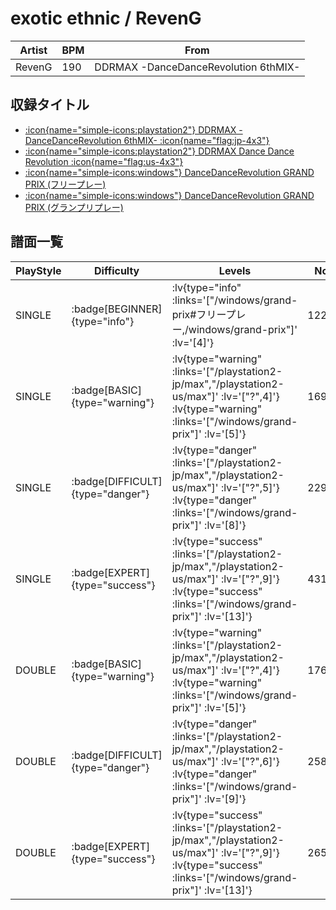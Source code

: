 # exotic ethnic / RevenG

|Artist|BPM|From|
|------|---|----|
|RevenG|190|DDRMAX -DanceDanceRevolution 6thMIX-|

## 収録タイトル

- [ :icon{name="simple-icons:playstation2"} DDRMAX -DanceDanceRevolution 6thMIX- :icon{name="flag:jp-4x3"} ](/playstation2-jp/max)
- [ :icon{name="simple-icons:playstation2"} DDRMAX Dance Dance Revolution :icon{name="flag:us-4x3"} ](/playstation2-us/max)
- [ :icon{name="simple-icons:windows"} DanceDanceRevolution GRAND PRIX (フリープレー)](/windows/grand-prix#フリープレー)
- [ :icon{name="simple-icons:windows"} DanceDanceRevolution GRAND PRIX (グランプリプレー)](/windows/grand-prix)

## 譜面一覧

|PlayStyle|Difficulty|Levels|Notes|Movie|
|---------|----------|------|-----|-----|
|SINGLE| :badge[BEGINNER]{type="info"} | :lv{type="info" :links='["/windows/grand-prix#フリープレー,/windows/grand-prix"]' :lv='[4]'} |122/0||
|SINGLE| :badge[BASIC]{type="warning"} | :lv{type="warning" :links='["/playstation2-jp/max","/playstation2-us/max"]' :lv='["?",4]'}  :lv{type="warning" :links='["/windows/grand-prix"]' :lv='[5]'} |169/13||
|SINGLE| :badge[DIFFICULT]{type="danger"} | :lv{type="danger" :links='["/playstation2-jp/max","/playstation2-us/max"]' :lv='["?",5]'}  :lv{type="danger" :links='["/windows/grand-prix"]' :lv='[8]'} |229/37||
|SINGLE| :badge[EXPERT]{type="success"} | :lv{type="success" :links='["/playstation2-jp/max","/playstation2-us/max"]' :lv='["?",9]'}  :lv{type="success" :links='["/windows/grand-prix"]' :lv='[13]'} |431/21||
|DOUBLE| :badge[BASIC]{type="warning"} | :lv{type="warning" :links='["/playstation2-jp/max","/playstation2-us/max"]' :lv='["?",4]'}  :lv{type="warning" :links='["/windows/grand-prix"]' :lv='[5]'} |176/9||
|DOUBLE| :badge[DIFFICULT]{type="danger"} | :lv{type="danger" :links='["/playstation2-jp/max","/playstation2-us/max"]' :lv='["?",6]'}  :lv{type="danger" :links='["/windows/grand-prix"]' :lv='[9]'} |258/13||
|DOUBLE| :badge[EXPERT]{type="success"} | :lv{type="success" :links='["/playstation2-jp/max","/playstation2-us/max"]' :lv='["?",9]'}  :lv{type="success" :links='["/windows/grand-prix"]' :lv='[13]'} |265/109||
